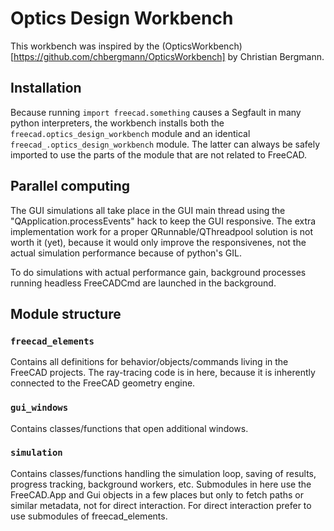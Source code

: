 # Optics Design Workbench

This workbench was inspired by the (OpticsWorkbench)[https://github.com/chbergmann/OpticsWorkbench] by Christian Bergmann.


## Installation



Because running `import freecad.something` causes a Segfault in many python interpreters, the workbench installs both the `freecad.optics_design_workbench` module and an identical `freecad_.optics_design_workbench` module. The latter can always be safely imported to use the parts of the module that are not related to FreeCAD.


## Parallel computing

The GUI simulations all take place in the GUI main thread using the "QApplication.processEvents" hack to keep the GUI responsive. The extra implementation work for a proper QRunnable/QThreadpool solution is not worth it (yet), because it would only improve the responsivenes, not the actual simulation performance because of python's GIL.

To do simulations with actual performance gain, background processes running headless FreeCADCmd are launched in the background.


## Module structure

### `freecad_elements` 

Contains all definitions for behavior/objects/commands living in the FreeCAD projects. The ray-tracing code is in here, because it is inherently connected to the FreeCAD geometry engine.


### `gui_windows`

Contains classes/functions that open additional windows.


### `simulation`

Contains classes/functions handling the simulation loop, saving of results, progress tracking, background workers, etc. Submodules in here use the FreeCAD.App and Gui objects in a few places but only to fetch paths or similar metadata, not for direct interaction. For direct interaction prefer to use submodules of freecad_elements.

